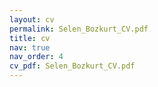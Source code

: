 ```yaml
---
layout: cv
permalink: Selen_Bozkurt_CV.pdf
title: cv
nav: true
nav_order: 4
cv_pdf: Selen_Bozkurt_CV.pdf
---
```

